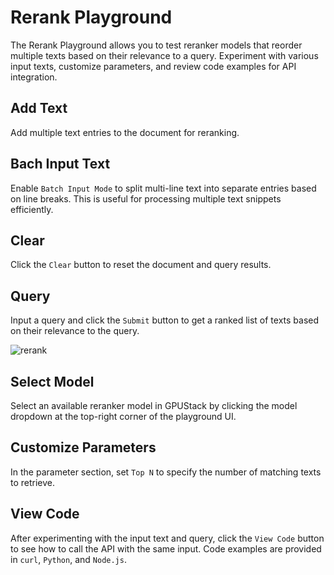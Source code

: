 # Rerank Playground

The Rerank Playground allows you to test reranker models that reorder multiple texts based on their relevance to a query. Experiment with various input texts, customize parameters, and review code examples for API integration.

## Add Text

Add multiple text entries to the document for reranking.

## Bach Input Text

Enable `Batch Input Mode` to split multi-line text into separate entries based on line breaks. This is useful for processing multiple text snippets efficiently.

## Clear

Click the `Clear` button to reset the document and query results.

## Query

Input a query and click the `Submit` button to get a ranked list of texts based on their relevance to the query.

![rerank](../../assets/playground/ranker.png)

## Select Model

Select an available reranker model in GPUStack by clicking the model dropdown at the top-right corner of the playground UI.

## Customize Parameters

In the parameter section, set `Top N` to specify the number of matching texts to retrieve.

## View Code

After experimenting with the input text and query, click the `View Code` button to see how to call the API with the same input. Code examples are provided in `curl`, `Python`, and `Node.js`.
